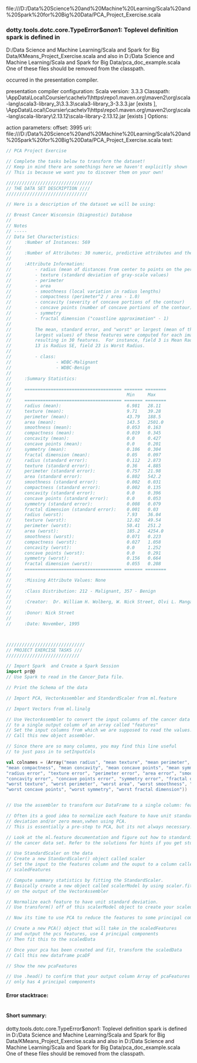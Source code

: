 file:///D:/Data%20Science%20and%20Machine%20Learning/Scala%20and%20Spark%20for%20Big%20Data/PCA_Project_Exercise.scala
### dotty.tools.dotc.core.TypeError$$anon$1: Toplevel definition spark is defined in
  D:/Data Science and Machine Learning/Scala and Spark for Big Data/KMeans_Project_Exercise.scala
and also in
  D:/Data Science and Machine Learning/Scala and Spark for Big Data/pca_doc_example.scala
One of these files should be removed from the classpath.

occurred in the presentation compiler.

presentation compiler configuration:
Scala version: 3.3.3
Classpath:
<HOME>\AppData\Local\Coursier\cache\v1\https\repo1.maven.org\maven2\org\scala-lang\scala3-library_3\3.3.3\scala3-library_3-3.3.3.jar [exists ], <HOME>\AppData\Local\Coursier\cache\v1\https\repo1.maven.org\maven2\org\scala-lang\scala-library\2.13.12\scala-library-2.13.12.jar [exists ]
Options:



action parameters:
offset: 3995
uri: file:///D:/Data%20Science%20and%20Machine%20Learning/Scala%20and%20Spark%20for%20Big%20Data/PCA_Project_Exercise.scala
text:
```scala
// PCA Project Exercise

// Complete the tasks below to transform the dataset!
// Keep in mind there are somethings here we haven't explicitly shown
// This is because we want you to discover them on your own!

/////////////////////////////////
// THE DATA SET DESCRIPTION ////
///////////////////////////////

// Here is a description of the dataset we will be using:

// Breast Cancer Wisconsin (Diagnostic) Database
//
// Notes
// -----
// Data Set Characteristics:
//     :Number of Instances: 569
//
//     :Number of Attributes: 30 numeric, predictive attributes and the class
//
//     :Attribute Information:
//         - radius (mean of distances from center to points on the perimeter)
//         - texture (standard deviation of gray-scale values)
//         - perimeter
//         - area
//         - smoothness (local variation in radius lengths)
//         - compactness (perimeter^2 / area - 1.0)
//         - concavity (severity of concave portions of the contour)
//         - concave points (number of concave portions of the contour)
//         - symmetry
//         - fractal dimension ("coastline approximation" - 1)
//
//         The mean, standard error, and "worst" or largest (mean of the three
//         largest values) of these features were computed for each image,
//         resulting in 30 features.  For instance, field 3 is Mean Radius, field
//         13 is Radius SE, field 23 is Worst Radius.
//
//         - class:
//                 - WDBC-Malignant
//                 - WDBC-Benign
//
//     :Summary Statistics:
//
//     ===================================== ======= ========
//                                            Min     Max
//     ===================================== ======= ========
//     radius (mean):                         6.981   28.11
//     texture (mean):                        9.71    39.28
//     perimeter (mean):                      43.79   188.5
//     area (mean):                           143.5   2501.0
//     smoothness (mean):                     0.053   0.163
//     compactness (mean):                    0.019   0.345
//     concavity (mean):                      0.0     0.427
//     concave points (mean):                 0.0     0.201
//     symmetry (mean):                       0.106   0.304
//     fractal dimension (mean):              0.05    0.097
//     radius (standard error):               0.112   2.873
//     texture (standard error):              0.36    4.885
//     perimeter (standard error):            0.757   21.98
//     area (standard error):                 6.802   542.2
//     smoothness (standard error):           0.002   0.031
//     compactness (standard error):          0.002   0.135
//     concavity (standard error):            0.0     0.396
//     concave points (standard error):       0.0     0.053
//     symmetry (standard error):             0.008   0.079
//     fractal dimension (standard error):    0.001   0.03
//     radius (worst):                        7.93    36.04
//     texture (worst):                       12.02   49.54
//     perimeter (worst):                     50.41   251.2
//     area (worst):                          185.2   4254.0
//     smoothness (worst):                    0.071   0.223
//     compactness (worst):                   0.027   1.058
//     concavity (worst):                     0.0     1.252
//     concave points (worst):                0.0     0.291
//     symmetry (worst):                      0.156   0.664
//     fractal dimension (worst):             0.055   0.208
//     ===================================== ======= ========
//
//     :Missing Attribute Values: None
//
//     :Class Distribution: 212 - Malignant, 357 - Benign
//
//     :Creator:  Dr. William H. Wolberg, W. Nick Street, Olvi L. Mangasarian
//
//     :Donor: Nick Street
//
//     :Date: November, 1995



//////////////////////////////
// PROJECT EXERCISE TASKS ///
////////////////////////////

// Import Spark  and Create a Spark Session
import pr@@
// Use Spark to read in the Cancer_Data file.

// Print the Schema of the data

// Import PCA, VectorAssembler and StandardScaler from ml.feature

// Import Vectors from ml.linalg

// Use VectorAssembler to convert the input columns of the cancer data
// to a single output column of an array called "features"
// Set the input columns from which we are supposed to read the values.
// Call this new object assembler.

// Since there are so many columns, you may find this line useful
// to just pass in to setInputCols

val colnames = (Array("mean radius", "mean texture", "mean perimeter", "mean area", "mean smoothness",
"mean compactness", "mean concavity", "mean concave points", "mean symmetry", "mean fractal dimension",
"radius error", "texture error", "perimeter error", "area error", "smoothness error", "compactness error",
"concavity error", "concave points error", "symmetry error", "fractal dimension error", "worst radius",
"worst texture", "worst perimeter", "worst area", "worst smoothness", "worst compactness", "worst concavity",
"worst concave points", "worst symmetry", "worst fractal dimension"))


// Use the assembler to transform our DataFrame to a single column: features

// Often its a good idea to normalize each feature to have unit standard
// deviation and/or zero mean,vwhen using PCA.
// This is essentially a pre-step to PCA, but its not always necessary.

// Look at the ml.feature documentation and figure out how to standardize
// the cancer data set. Refer to the solutions for hints if you get stuck.

// Use StandardScaler on the data
// Create a new StandardScaler() object called scaler
// Set the input to the features column and the ouput to a column called
// scaledFeatures

// Compute summary statistics by fitting the StandardScaler.
// Basically create a new object called scalerModel by using scaler.fit()
// on the output of the VectorAssembler

// Normalize each feature to have unit standard deviation.
// Use transform() off of this scalerModel object to create your scaledData

// Now its time to use PCA to reduce the features to some principal components

// Create a new PCA() object that will take in the scaledFeatures
// and output the pcs features, use 4 principal components
// Then fit this to the scaledData

// Once your pca has been created and fit, transform the scaledData
// Call this new dataframe pcaDF

// Show the new pcaFeatures

// Use .head() to confirm that your output column Array of pcaFeatures
// only has 4 principal components

```



#### Error stacktrace:

```

```
#### Short summary: 

dotty.tools.dotc.core.TypeError$$anon$1: Toplevel definition spark is defined in
  D:/Data Science and Machine Learning/Scala and Spark for Big Data/KMeans_Project_Exercise.scala
and also in
  D:/Data Science and Machine Learning/Scala and Spark for Big Data/pca_doc_example.scala
One of these files should be removed from the classpath.